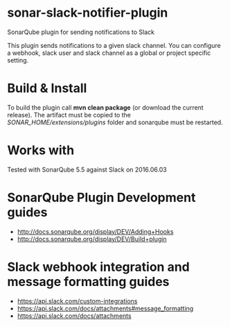 # sonar-slack-notifier-plugin
SonarQube plugin for sending notifications to Slack

This plugin sends notifications to a given slack channel. You can configure a webhook, slack user and slack channel as a global or project specific setting.

# Build & Install
To build the plugin call **mvn clean package** (or download the current release). The artifact must be copied to the *SONAR_HOME/extensions/plugins* folder and sonarqube must be restarted.

# Works with
Tested with SonarQube 5.5 against Slack on 2016.06.03


# SonarQube Plugin Development guides
* http://docs.sonarqube.org/display/DEV/Adding+Hooks
* http://docs.sonarqube.org/display/DEV/Build+plugin

# Slack webhook integration and message formatting guides
 * https://api.slack.com/custom-integrations
 * https://api.slack.com/docs/attachments#message_formatting
 * https://api.slack.com/docs/attachments

